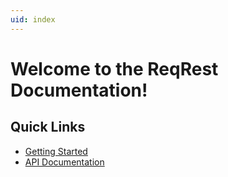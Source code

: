 ```yaml
---
uid: index
---
```


# Welcome to the ReqRest Documentation!

## Quick Links

* [Getting Started](xref:getting_started_intro)
* [API Documentation](xref:api)